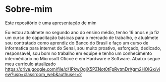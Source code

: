 # Sobre-mim
Este repositório é uma apresentação de mim

Eu estou atualmete no segundo ano do ensino médio, tenho 16 anos e ja fiz um curso de capacitação básicas para o mercado de trabalho, e atualmete sou contratado como aprendiz do Banco do Brasil e faço um curso de informatica para internet do Senai, sou muito proativo, esforçado, dedicado, responsavél, sou bom no trabalho em equipe e tenho um conhecimento intermédiario no Microsoft Oficce e em Hardware e Software. Abaixo segue meu curriculo atualizado
https://drive.google.com/file/d/1PkwOgiX5PZNot0tFpRvtmDrXgm2HOIGx/view?usp=classroom_web&authuser=2
